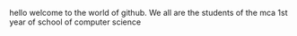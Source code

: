 hello welcome to the world of github. We all are the students of the mca 1st year of school of computer science
